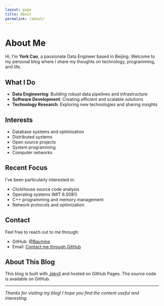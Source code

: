 ```yaml
---
layout: page
title: About
permalink: /about/
---
```


# About Me

Hi, I'm **York Cao**, a passionate Data Engineer based in Beijing. Welcome to my personal blog where I share my thoughts on technology, programming, and life.

## What I Do

- **Data Engineering**: Building robust data pipelines and infrastructure
- **Software Development**: Creating efficient and scalable solutions
- **Technology Research**: Exploring new technologies and sharing insights

## Interests

- Database systems and optimization
- Distributed systems
- Open source projects
- System programming
- Computer networks

## Recent Focus

I've been particularly interested in:
- ClickHouse source code analysis
- Operating systems (MIT 6.S081)
- C++ programming and memory management
- Network protocols and optimization

## Contact

Feel free to reach out to me through:
- GitHub: [@Baymine](https://github.com/Baymine)
- Email: [Contact me through GitHub](https://github.com/Baymine)

## About This Blog

This blog is built with [Jekyll](https://jekyllrb.com/) and hosted on GitHub Pages. The source code is available on GitHub.

---

*Thanks for visiting my blog! I hope you find the content useful and interesting.*
